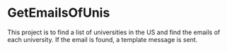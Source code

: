 # GetEmailsOfUnis
This project is to find a list of universities in the US and find the emails of each university. If the email is found, a template message is sent.
